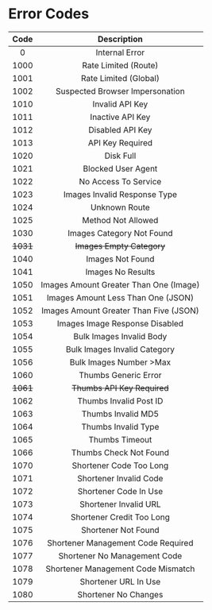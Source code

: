 # Error Codes

|   Code   |               Description              |
| :------: | :------------------------------------: |
|     0    |             Internal Error             |
|   1000   |          Rate Limited (Route)          |
|   1001   |          Rate Limited (Global)         |
|   1002   |     Suspected Browser Impersonation    |
|   1010   |             Invalid API Key            |
|   1011   |            Inactive API Key            |
|   1012   |            Disabled API Key            |
|   1013   |            API Key Required            |
|   1020   |                Disk Full               |
|   1021   |           Blocked User Agent           |
|   1022   |          No Access To Service          |
|   1023   |      Images Invalid Response Type      |
|   1024   |              Unknown Route             |
|   1025   |           Method Not Allowed           |
|   1030   |        Images Category Not Found       |
| ~~1031~~ |        ~~Images Empty Category~~       |
|   1040   |            Images Not Found            |
|   1041   |            Images No Results           |
|   1050   | Images Amount Greater Than One (Image) |
|   1051   |   Images Amount Less Than One (JSON)   |
|   1052   | Images Amount Greater Than Five (JSON) |
|   1053   |     Images Image Response Disabled     |
|   1054   |        Bulk Images Invalid Body        |
|   1055   |      Bulk Images Invalid Category      |
|   1056   |         Bulk Images Number >Max        |
|   1060   |          Thumbs Generic Error          |
| ~~1061~~ |       ~~Thumbs API Key Required~~      |
|   1062   |         Thumbs Invalid Post ID         |
|   1063   |           Thumbs Invalid MD5           |
|   1064   |           Thumbs Invalid Type          |
|   1065   |             Thumbs Timeout             |
|   1066   |         Thumbs Check Not Found         |
|   1070   |         Shortener Code Too Long        |
|   1071   |         Shortener Invalid Code         |
|   1072   |          Shortener Code In Use         |
|   1073   |          Shortener Invalid URL         |
|   1074   |        Shortener Credit Too Long       |
|   1075   |           Shortener Not Found          |
|   1076   |   Shortener Management Code Required   |
|   1077   |      Shortener No Management Code      |
|   1078   |   Shortener Management Code Mismatch   |
|   1079   |          Shortener URL In Use          |
|   1080   |          Shortener No Changes          |
